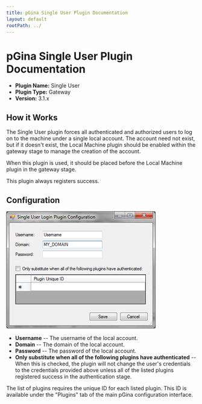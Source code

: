 ```yaml
---
title: pGina Single User Plugin Documentation
layout: default
rootPath: ../
---
```


pGina Single User Plugin Documentation
===================

* **Plugin Name:** Single User
* **Plugin Type:** Gateway
* **Version:** 3.1.x

How it Works
--------------------

The Single User plugin forces all authenticated and authorized users to log on to the machine
under a single local account.  The account need not exist, but if it doesn't exist,
the Local Machine plugin should be enabled within the gateway stage to manage the creation
of the account.

When this plugin is used, it should be placed before the Local Machine plugin in the gateway
stage.

This plugin always registers success.

Configuration
----------------------

![Single User Plugin Configuration](images/single_user_config.png)

* **Username** -- The username of the local account.
* **Domain** -- The domain of the local account.
* **Password** -- The password of the local account.
* **Only substitute when all of the following plugins have authenticated** -- When this is checked,
the plugin will not change the user's credentials to the credentials provided above unless
all of the listed plugins registered success in the authentication stage.

The list of plugins requires the unique ID for each listed plugin.  This ID is available 
under the "Plugins" tab of the main pGina configuration interface.

